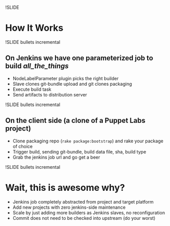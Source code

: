 !SLIDE
# How It Works #

!SLIDE bullets incremental
## On Jenkins we have one parameterized job to build _all\_the\_things_ ##

* NodeLabelParameter plugin picks the right builder
* Slave clones git-bundle upload and git clones packaging
* Execute build task
* Send artifacts to distribution server

!SLIDE bullets incremental
## On the client side (a clone of a Puppet Labs project) ##

* Clone packaging repo (`rake package:bootstrap`) and rake your package of choice
* Trigger build, sending git-bundle, build data file, sha, build type
* Grab the jenkins job url and go get a beer

!SLIDE bullets incremental
# Wait, this is awesome why? #

* Jenkins job completely abstracted from project and target platform
* Add new projects with zero jenkins-side maintenance
* Scale by just adding more builders as Jenkins slaves, no reconfiguration
* Commit does not need to be checked into upstream (do your worst)
